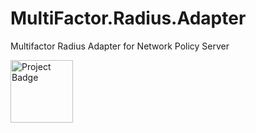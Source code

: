 # MultiFactor.Radius.Adapter
Multifactor Radius Adapter for Network Policy Server

<a href="https://ci.appveyor.com/project/MultifactorLab/multifactor-radius-adapter"><img src="https://ci.appveyor.com/api/projects/status/github/MultifactorLab/MultiFactor.Radius.Adapter?svg=true" alt="Project Badge" width="100"></a>
